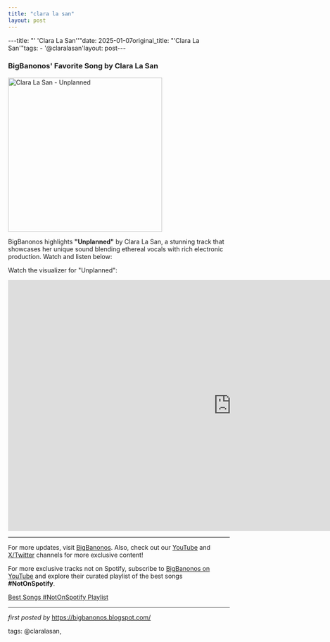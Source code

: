 ```yaml
---
title: "clara la san"
layout: post
---
```

---title: "' 'Clara La San''"date: 2025-01-07original_title: "'Clara La San'"tags:  - '@claralasan'layout: post---<h3>BigBanonos' Favorite Song by Clara La San</h3> <div class="separator" > <a href="https://i2.wp.com/akamai.sscdn.co/uploadfile/letras/fotos/4/0/1/f/401fddb2f030193ffa7f9c98af8db78a.jpg"> <img alt="Clara La San - Unplanned" border="0" height="350" src="https://i2.wp.com/akamai.sscdn.co/uploadfile/letras/fotos/4/0/1/f/401fddb2f030193ffa7f9c98af8db78a.jpg" /> </a></div> <p>BigBanonos highlights <strong>"Unplanned"</strong> by Clara La San, a stunning track that showcases her unique sound blending ethereal vocals with rich electronic production. Watch and listen below:</p> <p>Watch the visualizer for "Unplanned":</p><iframe width="1013" height="570" src="https://www.youtube.com/embed/UvAj5wkuLEU" title="Clara La San - Unplanned (Visualizer)" frameborder="0" allow="accelerometer; autoplay; clipboard-write; encrypted-media; gyroscope; picture-in-picture; web-share" referrerpolicy="strict-origin-when-cross-origin" allowfullscreen></iframe> <hr /><p>For more updates, visit <a href="https://bigbanonos.blogspot.com/" rel="noopener" target="_new">BigBanonos</a>. Also, check out our <a href="https://www.youtube.com/@BigBanonos" rel="noopener" target="_new">YouTube</a> and <a href="https://x.com/bigbanonos" rel="noopener" target="_new">X/Twitter</a> channels for more exclusive content!</p><!--Subscribe and Playlist Links--><div>    <p>For more exclusive tracks not on Spotify, subscribe to <a href="https://www.youtube.com/@BigBanonos" target="_blank">BigBanonos on YouTube</a> and explore their curated playlist of the best songs <strong>#NotOnSpotify</strong>.</p>    <p><a href="https://www.youtube.com/playlist?list=PLtuNtuTatqI0kFahUCbtbfenC_ET5O_tr" target="_blank">Best Songs #NotOnSpotify Playlist<br /></a></p></div><hr /><p><em>first posted by</em> <a href="https://bigbanonos.blogspot.com/" rel="noopener" target="_new">https://bigbanonos.blogspot.com/</a></p><p>tags: @claralasan,</p>
